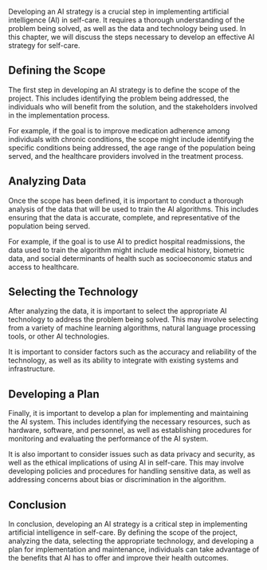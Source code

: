 
Developing an AI strategy is a crucial step in implementing artificial intelligence (AI) in self-care. It requires a thorough understanding of the problem being solved, as well as the data and technology being used. In this chapter, we will discuss the steps necessary to develop an effective AI strategy for self-care.

Defining the Scope
------------------

The first step in developing an AI strategy is to define the scope of the project. This includes identifying the problem being addressed, the individuals who will benefit from the solution, and the stakeholders involved in the implementation process.

For example, if the goal is to improve medication adherence among individuals with chronic conditions, the scope might include identifying the specific conditions being addressed, the age range of the population being served, and the healthcare providers involved in the treatment process.

Analyzing Data
--------------

Once the scope has been defined, it is important to conduct a thorough analysis of the data that will be used to train the AI algorithms. This includes ensuring that the data is accurate, complete, and representative of the population being served.

For example, if the goal is to use AI to predict hospital readmissions, the data used to train the algorithm might include medical history, biometric data, and social determinants of health such as socioeconomic status and access to healthcare.

Selecting the Technology
------------------------

After analyzing the data, it is important to select the appropriate AI technology to address the problem being solved. This may involve selecting from a variety of machine learning algorithms, natural language processing tools, or other AI technologies.

It is important to consider factors such as the accuracy and reliability of the technology, as well as its ability to integrate with existing systems and infrastructure.

Developing a Plan
-----------------

Finally, it is important to develop a plan for implementing and maintaining the AI system. This includes identifying the necessary resources, such as hardware, software, and personnel, as well as establishing procedures for monitoring and evaluating the performance of the AI system.

It is also important to consider issues such as data privacy and security, as well as the ethical implications of using AI in self-care. This may involve developing policies and procedures for handling sensitive data, as well as addressing concerns about bias or discrimination in the algorithm.

Conclusion
----------

In conclusion, developing an AI strategy is a critical step in implementing artificial intelligence in self-care. By defining the scope of the project, analyzing the data, selecting the appropriate technology, and developing a plan for implementation and maintenance, individuals can take advantage of the benefits that AI has to offer and improve their health outcomes.
